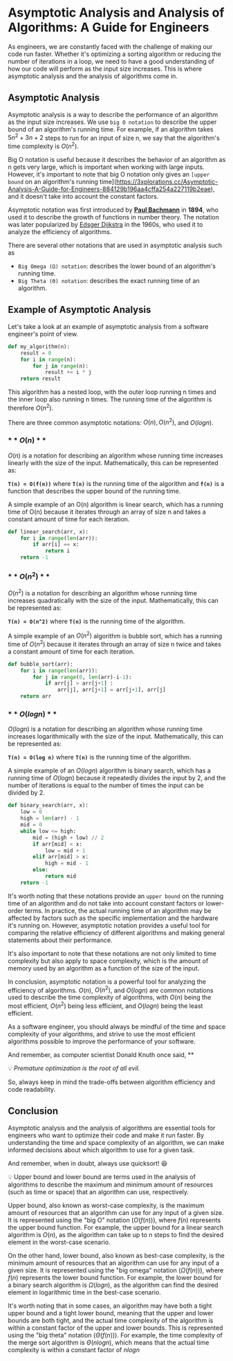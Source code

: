 # **Asymptotic Analysis and Analysis of Algorithms: A Guide for Engineers**

As engineers, we are constantly faced with the challenge of making our code run faster. Whether it's optimizing a sorting algorithm or reducing the number of iterations in a loop, we need to have a good understanding of how our code will perform as the input size increases. This is where asymptotic analysis and the analysis of algorithms come in.

## **Asymptotic Analysis**

Asymptotic analysis is a way to describe the performance of an algorithm as the input size increases. We use `big O notation` to describe the upper bound of an algorithm's running time. For example, if an algorithm takes $`5n^2 + 3n + 2`$ steps to run for an input of size n, we say that the algorithm's time complexity is $O(n^2)$.

Big O notation is useful because it describes the behavior of an algorithm as n gets very large, which is important when working with large inputs. However, it's important to note that big O notation only gives an `[upper bound` on an algorithm's running time](https://3xplorations.cc/Asymptotic-Analysis-A-Guide-for-Engineers-884129b196aa4cffa254a227119b2eae), and it doesn't take into account the constant factors.

Asymptotic notation was first introduced by **[Paul Bachmann](https://en.wikipedia.org/wiki/Paul_Gustav_Heinrich_Bachmann)** in **1894**, who used it to describe the growth of functions in number theory. The notation was later popularized by [Edsger Dijkstra](https://en.wikipedia.org/wiki/Edsger_W._Dijkstra) in the 1960s, who used it to analyze the efficiency of algorithms.

There are several other notations that are used in asymptotic analysis such as

- `Big Omega (Ω) notation`: describes the lower bound of an algorithm's running time.
- `Big Theta (Θ) notation`: describes the exact running time of an algorithm.

## **Example of Asymptotic Analysis**

Let's take a look at an example of asymptotic analysis from a software engineer's point of view.

```python
def my_algorithm(n):
    result = 0
    for i in range(n):
        for j in range(n):
            result += i * j
    return result
```

This algorithm has a nested loop, with the outer loop running n times and the inner loop also running n times. The running time of the algorithm is therefore $O(n^2)$.

There are three common asymptotic notations: $O(n), O(n^2),$ and $O(log n)$.

### $**O(n)**$

$O(n)$ is a notation for describing an algorithm whose running time increases linearly with the size of the input. Mathematically, this can be represented as:

**`T(n) = O(f(n))`** where **`T(n)`** is the running time of the algorithm and **`f(n)`** is a function that describes the upper bound of the running time.

A simple example of an O(n) algorithm is linear search, which has a running time of O(n) because it iterates through an array of size n and takes a constant amount of time for each iteration.

```python
def linear_search(arr, x):
    for i in range(len(arr)):
        if arr[i] == x:
            return i
    return -1
```

### $**O(n^2)**$

$O(n^2)$ is a notation for describing an algorithm whose running time increases quadratically with the size of the input. Mathematically, this can be represented as:

**`T(n) = O(n^2)`** where **`T(n)`** is the running time of the algorithm.

A simple example of an $O(n^2)$ algorithm is bubble sort, which has a running time of $O(n^2)$ because it iterates through an array of size n twice and takes a constant amount of time for each iteration.

```python
def bubble_sort(arr):
    for i in range(len(arr)):
        for j in range(0, len(arr)-i-1):
            if arr[j] > arr[j+1] :
                arr[j], arr[j+1] = arr[j+1], arr[j]
    return arr
```

### $**O(log n)**$

$O(log n)$ is a notation for describing an algorithm whose running time increases logarithmically with the size of the input. Mathematically, this can be represented as:

**`T(n) = O(log n)`** where **`T(n)`** is the running time of the algorithm.

A simple example of an $O(log n)$ algorithm is binary search, which has a running time of $O(log n)$ because it repeatedly divides the input by 2, and the number of iterations is equal to the number of times the input can be divided by 2.

```python
def binary_search(arr, x):
    low = 0
    high = len(arr) - 1
    mid = 0
    while low <= high:
        mid = (high + low) // 2
        if arr[mid] < x:
            low = mid + 1
        elif arr[mid] > x:
            high = mid - 1
        else:
            return mid
    return -1
```

It's worth noting that these notations provide an `upper bound` on the running time of an algorithm and do not take into account constant factors or lower-order terms. In practice, the actual running time of an algorithm may be affected by factors such as the specific implementation and the hardware it's running on. However, asymptotic notation provides a useful tool for comparing the relative efficiency of different algorithms and making general statements about their performance.

It's also important to note that these notations are not only limited to time complexity but also apply to space complexity, which is the amount of memory used by an algorithm as a function of the size of the input.

In conclusion, asymptotic notation is a powerful tool for analyzing the efficiency of algorithms. $O(n)$, $O(n^2)$, and $O(log n)$ are common notations used to describe the time complexity of algorithms, with $O(n)$ being the most efficient, $O(n^2)$ being less efficient, and $O(log n)$ being the least efficient.

As a software engineer, you should always be mindful of the time and space complexity of your algorithms, and strive to use the most efficient algorithms possible to improve the performance of your software.

And remember, as computer scientist Donald Knuth once said, **

💡 *Premature optimization is the root of all evil.*

So, always keep in mind the trade-offs between algorithm efficiency and code readability.

## **Conclusion**

Asymptotic analysis and the analysis of algorithms are essential tools for engineers who want to optimize their code and make it run faster. By understanding the time and space complexity of an algorithm, we can make informed decisions about which algorithm to use for a given task.

And remember, when in doubt, always use quicksort! 😆

<aside>
💡 Upper bound and lower bound are terms used in the analysis of algorithms to describe the maximum and minimum amount of resources (such as time or space) that an algorithm can use, respectively.

Upper bound, also known as worst-case complexity, is the maximum amount of resources that an algorithm can use for any input of a given size. It is represented using the "big O" notation $(O(f(n)))$, where $f(n)$ represents the upper bound function. For example, the upper bound for a linear search algorithm is $O(n)$, as the algorithm can take up to n steps to find the desired element in the worst-case scenario.

On the other hand, lower bound, also known as best-case complexity, is the minimum amount of resources that an algorithm can use for any input of a given size. It is represented using the "big omega" notation $(Ω(f(n)))$, where $f(n)$ represents the lower bound function. For example, the lower bound for a binary search algorithm is $Ω(log n)$, as the algorithm can find the desired element in logarithmic time in the best-case scenario.

It's worth noting that in some cases, an algorithm may have both a tight upper bound and a tight lower bound, meaning that the upper and lower bounds are both tight, and the actual time complexity of the algorithm is within a constant factor of the upper and lower bounds. This is represented using the "big theta" notation $(Θ(f(n)))$. For example, the time complexity of the merge sort algorithm is $Θ(n log n)$, which means that the actual time complexity is within a constant factor of $n log n$

</aside>